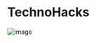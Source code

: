 # TechnoHacks
![image](https://github.com/AdiiAnand/TechnoHacks/assets/35601079/1457f0b8-1439-42f5-8713-c47757370c8d)
